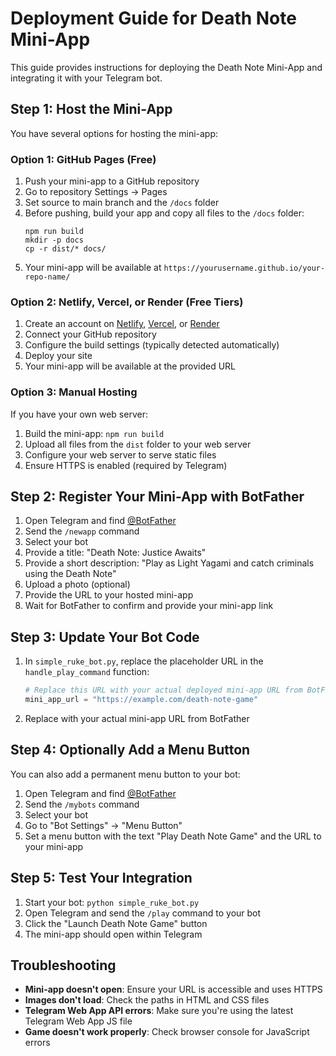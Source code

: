 # Deployment Guide for Death Note Mini-App

This guide provides instructions for deploying the Death Note Mini-App and integrating it with your Telegram bot.

## Step 1: Host the Mini-App

You have several options for hosting the mini-app:

### Option 1: GitHub Pages (Free)

1. Push your mini-app to a GitHub repository
2. Go to repository Settings → Pages
3. Set source to main branch and the `/docs` folder
4. Before pushing, build your app and copy all files to the `/docs` folder:
   ```
   npm run build
   mkdir -p docs
   cp -r dist/* docs/
   ```
5. Your mini-app will be available at `https://yourusername.github.io/your-repo-name/`

### Option 2: Netlify, Vercel, or Render (Free Tiers)

1. Create an account on [Netlify](https://www.netlify.com/), [Vercel](https://vercel.com/), or [Render](https://render.com/)
2. Connect your GitHub repository
3. Configure the build settings (typically detected automatically)
4. Deploy your site
5. Your mini-app will be available at the provided URL

### Option 3: Manual Hosting

If you have your own web server:

1. Build the mini-app: `npm run build`
2. Upload all files from the `dist` folder to your web server
3. Configure your web server to serve static files
4. Ensure HTTPS is enabled (required by Telegram)

## Step 2: Register Your Mini-App with BotFather

1. Open Telegram and find [@BotFather](https://t.me/BotFather)
2. Send the `/newapp` command
3. Select your bot
4. Provide a title: "Death Note: Justice Awaits"
5. Provide a short description: "Play as Light Yagami and catch criminals using the Death Note"
6. Upload a photo (optional)
7. Provide the URL to your hosted mini-app
8. Wait for BotFather to confirm and provide your mini-app link

## Step 3: Update Your Bot Code

1. In `simple_ruke_bot.py`, replace the placeholder URL in the `handle_play_command` function:

   ```python
   # Replace this URL with your actual deployed mini-app URL from BotFather
   mini_app_url = "https://example.com/death-note-game"
   ```

2. Replace with your actual mini-app URL from BotFather

## Step 4: Optionally Add a Menu Button

You can also add a permanent menu button to your bot:

1. Open Telegram and find [@BotFather](https://t.me/BotFather)
2. Send the `/mybots` command
3. Select your bot
4. Go to "Bot Settings" → "Menu Button"
5. Set a menu button with the text "Play Death Note Game" and the URL to your mini-app

## Step 5: Test Your Integration

1. Start your bot: `python simple_ruke_bot.py`
2. Open Telegram and send the `/play` command to your bot
3. Click the "Launch Death Note Game" button
4. The mini-app should open within Telegram

## Troubleshooting

- **Mini-app doesn't open**: Ensure your URL is accessible and uses HTTPS
- **Images don't load**: Check the paths in HTML and CSS files
- **Telegram Web App API errors**: Make sure you're using the latest Telegram Web App JS file
- **Game doesn't work properly**: Check browser console for JavaScript errors 